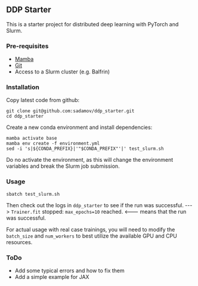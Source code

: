 ## DDP Starter

This is a starter project for distributed deep learning with PyTorch and Slurm.

### Pre-requisites

- [Mamba](https://mamba.readthedocs.io/en/latest/installation.html)
- [Git](https://git-scm.com/book/en/v2/Getting-Started-Installing-Git)
- Access to a Slurm cluster (e.g. Balfrin)

### Installation
Copy latest code from github:
```
git clone git@github.com:sadamov/ddp_starter.git
cd ddp_starter
```
Create a new conda environment and install dependencies:
```
mamba activate base
mamba env create -f environment.yml
sed -i 's|${CONDA_PREFIX}|'"$CONDA_PREFIX"'|' test_slurm.sh
```
Do no activate the environment, as this will change the environment variables 
and break the Slurm job submission.

### Usage
```
sbatch test_slurm.sh
```
Then check out the logs in `ddp_starter` to see if the run was successful.
---> `Trainer.fit` stopped: `max_epochs=10` reached. <--- means that the run was successful.

For actual usage with real case trainings, you will need to modify the `batch_size` 
and `num_workers` to best utilize the available GPU and CPU resources.

### ToDo
- Add some typical errors and how to fix them
- Add a simple example for JAX